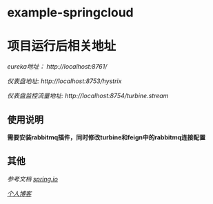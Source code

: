 # example-springcloud
# 项目运行后相关地址

*eureka地址： http://localhost:8761/*

*仪表盘地址: http://localhost:8753/hystrix*

*仪表盘监控流量地址: http://localhost:8754/turbine.stream*

## 使用说明
**需要安装rabbitmq插件，同时修改turbine和feign中的rabbitmq连接配置**

## 其他
*参考文档 [spring.io](https://cloud.spring.io/spring-cloud-static/spring-cloud-netflix/2.1.0.RELEASE/single/spring-cloud-netflix.html)*

*[个人博客](https://blog.csdn.net/qq_27046703/article/details/91370740)*
